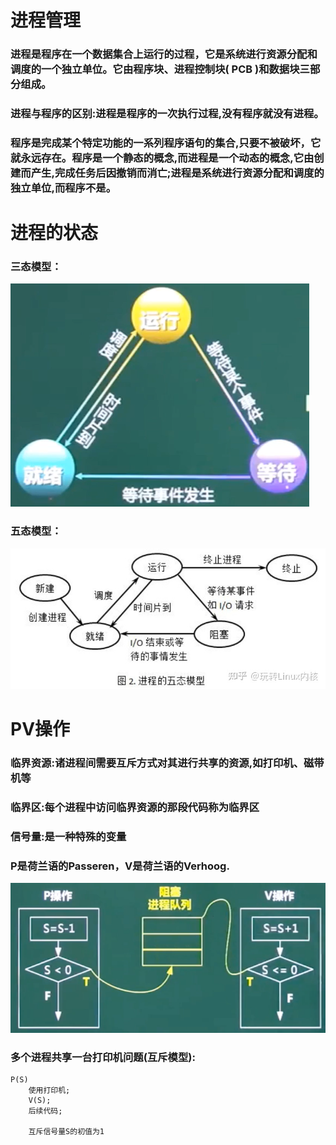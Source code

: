 # 进程管理

### 进程是程序在一个数据集合上运行的过程，它是系统进行资源分配和调度的一个独立单位。它由程序块、进程控制块( PCB )和数据块三部分组成。

### 进程与程序的区别:进程是程序的一次执行过程,没有程序就没有进程。

### 程序是完成某个特定功能的一系列程序语句的集合,只要不被破坏，它就永远存在。程序是一个静态的概念,而进程是一个动态的概念,它由创建而产生,完成任务后因撤销而消亡;进程是系统进行资源分配和调度的独立单位,而程序不是。

# 进程的状态
### 三态模型：
<img src="./images/三态模型.png">


### 五态模型：
<img src="./images/五态模型.jpg">

# PV操作
### 临界资源:诸进程间需要互斥方式对其进行共享的资源,如打印机、磁带机等
### 临界区:每个进程中访问临界资源的**那段代码称为临界区**
### 信号量:**是一种特殊的变量**
### **P是荷兰语的Passeren，V是荷兰语的Verhoog.**
<img src="./images/PV操作.png">

### 多个进程共享一台打印机问题(互斥模型):
```
P(S)
    使用打印机;
    V(S);
    后续代码;

    互斥信号量S的初值为1
```
